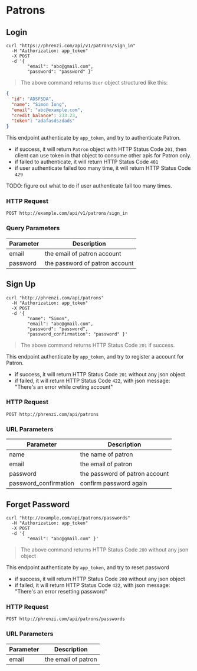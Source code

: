 # Patrons

## Login

```shell
curl "https://phrenzi.com/api/v1/patrons/sign_in"
  -H "Authorization: app_token"
  -X POST
  -d '{
        "email": "abc@gmail.com",
        "password": "password" }'
```

> The above command returns `User` object structured like this:

```json
{
  "id": "ADSFSDA",
  "name": "Simon Iong",
  "email": "abc@example.com",
  "credit_balance": 233.23,
  "token": "adafasdszdads"
}
```

This endpoint authenticate by `app_token`, and try to authenticate Patron.

* if success, it will return `Patron` object with HTTP Status Code `201`, then client can use token in that object to consume other apis for Patron only.
* if failed to authenticate, it will return HTTP Status Code `401`
* if user authenticate failed too many time, it will return HTTP Status Code `429`

TODO: figure out what to do if user authenticate fail too many times.

### HTTP Request

`POST http://example.com/api/v1/patrons/sign_in`

### Query Parameters

Parameter | Description
--------- | -----------
email | the email of patron account
password | the password of patron account

## Sign Up

```shell
curl "http://phrenzi.com/api/patrons"
  -H "Authorization: app_token"
  -X POST
  -d '{
        "name": "Simon",
        "email": "abc@gmail.com",
        "password": "password",
        "password_confirmation": "password" }'

```

> The above command returns HTTP Status Code `201` if success.

This endpoint authenticate by `app_token`, and try to register a account for Patron.

* if success, it will return HTTP Status Code `201` without any json object
* if failed, it will return HTTP Status Code `422`, with json message: "There's an error while creting account"

### HTTP Request

`POST http://phrenzi.com/api/patrons`

### URL Parameters

Parameter | Description
--------- | -----------
name | the name of patron
email | the email of patron
password | the password of patron account
password_confirmation | confirm password again

## Forget Password

```shell
curl "http://example.com/api/patrons/passwords"
  -H "Authorization: app_token"
  -X POST
  -d '{
        "email": "abc@gmail.com" }'
```

> The above command returns HTTP Status Code `200` without any json object

This endpoint authenticate by `app_token`, and try to reset password

* if success, it will return HTTP Status Code `200` without any json object
* if failed, it will return HTTP Status Code `422`, with json message: "There's an error resetting password"

### HTTP Request

`POST http://phrenzi.com/api/patrons/passwords`

### URL Parameters

Parameter | Description
--------- | -----------
email | the email of patron

